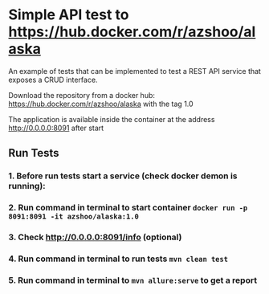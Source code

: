 # Simple API test to https://hub.docker.com/r/azshoo/alaska

An example of tests that can be implemented to test a REST API service that exposes a CRUD interface.

Download the repository from a docker hub: https://hub.docker.com/r/azshoo/alaska with the tag 1.0

The application is available inside the container at the address http://0.0.0.0:8091 after start

## Run Tests

### 1. Before run tests start a service (check docker demon is running):

### 2. Run command in terminal to start container ```docker run -p 8091:8091 -it azshoo/alaska:1.0```

### 3. Check http://0.0.0.0:8091/info (optional)

### 4. Run command in terminal to run tests ```mvn clean test```

### 5. Run command in terminal to ``mvn allure:serve`` to get a report